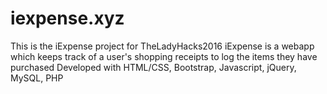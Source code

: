# iexpense.xyz
This is the iExpense project for TheLadyHacks2016
iExpense is a webapp which keeps track of a user's shopping receipts to log the items they have purchased
Developed with HTML/CSS, Bootstrap, Javascript, jQuery, MySQL, PHP
